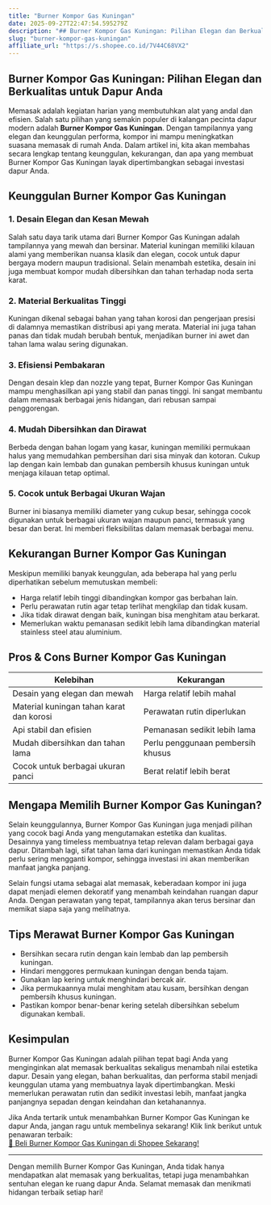 ```yaml
---
title: "Burner Kompor Gas Kuningan"
date: 2025-09-27T22:47:54.595279Z
description: "## Burner Kompor Gas Kuningan: Pilihan Elegan dan Berkualitas untuk Dapur Anda..."
slug: "burner-kompor-gas-kuningan"
affiliate_url: "https://s.shopee.co.id/7V44C68VX2"
---
```

## Burner Kompor Gas Kuningan: Pilihan Elegan dan Berkualitas untuk Dapur Anda

Memasak adalah kegiatan harian yang membutuhkan alat yang andal dan efisien. Salah satu pilihan yang semakin populer di kalangan pecinta dapur modern adalah **Burner Kompor Gas Kuningan**. Dengan tampilannya yang elegan dan keunggulan performa, kompor ini mampu meningkatkan suasana memasak di rumah Anda. Dalam artikel ini, kita akan membahas secara lengkap tentang keunggulan, kekurangan, dan apa yang membuat Burner Kompor Gas Kuningan layak dipertimbangkan sebagai investasi dapur Anda.

## Keunggulan Burner Kompor Gas Kuningan

### 1. Desain Elegan dan Kesan Mewah
Salah satu daya tarik utama dari Burner Kompor Gas Kuningan adalah tampilannya yang mewah dan bersinar. Material kuningan memiliki kilauan alami yang memberikan nuansa klasik dan elegan, cocok untuk dapur bergaya modern maupun tradisional. Selain menambah estetika, desain ini juga membuat kompor mudah dibersihkan dan tahan terhadap noda serta karat.

### 2. Material Berkualitas Tinggi
Kuningan dikenal sebagai bahan yang tahan korosi dan pengerjaan presisi di dalamnya memastikan distribusi api yang merata. Material ini juga tahan panas dan tidak mudah berubah bentuk, menjadikan burner ini awet dan tahan lama walau sering digunakan.

### 3. Efisiensi Pembakaran
Dengan desain klep dan nozzle yang tepat, Burner Kompor Gas Kuningan mampu menghasilkan api yang stabil dan panas tinggi. Ini sangat membantu dalam memasak berbagai jenis hidangan, dari rebusan sampai penggorengan.

### 4. Mudah Dibersihkan dan Dirawat
Berbeda dengan bahan logam yang kasar, kuningan memiliki permukaan halus yang memudahkan pembersihan dari sisa minyak dan kotoran. Cukup lap dengan kain lembab dan gunakan pembersih khusus kuningan untuk menjaga kilauan tetap optimal.

### 5. Cocok untuk Berbagai Ukuran Wajan
Burner ini biasanya memiliki diameter yang cukup besar, sehingga cocok digunakan untuk berbagai ukuran wajan maupun panci, termasuk yang besar dan berat. Ini memberi fleksibilitas dalam memasak berbagai menu.

## Kekurangan Burner Kompor Gas Kuningan

Meskipun memiliki banyak keunggulan, ada beberapa hal yang perlu diperhatikan sebelum memutuskan membeli:

- Harga relatif lebih tinggi dibandingkan kompor gas berbahan lain.
- Perlu perawatan rutin agar tetap terlihat mengkilap dan tidak kusam.
- Jika tidak dirawat dengan baik, kuningan bisa menghitam atau berkarat.
- Memerlukan waktu pemanasan sedikit lebih lama dibandingkan material stainless steel atau aluminium.

## Pros & Cons Burner Kompor Gas Kuningan

| Kelebihan | Kekurangan |
|------------------------------|------------------------------|
| Desain yang elegan dan mewah | Harga relatif lebih mahal |
| Material kuningan tahan karat dan korosi | Perawatan rutin diperlukan |
| Api stabil dan efisien | Pemanasan sedikit lebih lama |
| Mudah dibersihkan dan tahan lama | Perlu penggunaan pembersih khusus |
| Cocok untuk berbagai ukuran panci | Berat relatif lebih berat |

## Mengapa Memilih Burner Kompor Gas Kuningan?

Selain keunggulannya, Burner Kompor Gas Kuningan juga menjadi pilihan yang cocok bagi Anda yang mengutamakan estetika dan kualitas. Desainnya yang timeless membuatnya tetap relevan dalam berbagai gaya dapur. Ditambah lagi, sifat tahan lama dari kuningan memastikan Anda tidak perlu sering mengganti kompor, sehingga investasi ini akan memberikan manfaat jangka panjang.

Selain fungsi utama sebagai alat memasak, keberadaan kompor ini juga dapat menjadi elemen dekoratif yang menambah keindahan ruangan dapur Anda. Dengan perawatan yang tepat, tampilannya akan terus bersinar dan memikat siapa saja yang melihatnya.

## Tips Merawat Burner Kompor Gas Kuningan

- Bersihkan secara rutin dengan kain lembab dan lap pembersih kuningan.
- Hindari menggores permukaan kuningan dengan benda tajam.
- Gunakan lap kering untuk menghindari bercak air.
- Jika permukaannya mulai menghitam atau kusam, bersihkan dengan pembersih khusus kuningan.
- Pastikan kompor benar-benar kering setelah dibersihkan sebelum digunakan kembali.

## Kesimpulan

Burner Kompor Gas Kuningan adalah pilihan tepat bagi Anda yang menginginkan alat memasak berkualitas sekaligus menambah nilai estetika dapur. Desain yang elegan, bahan berkualitas, dan performa stabil menjadi keunggulan utama yang membuatnya layak dipertimbangkan. Meski memerlukan perawatan rutin dan sedikit investasi lebih, manfaat jangka panjangnya sepadan dengan keindahan dan ketahanannya.

Jika Anda tertarik untuk menambahkan Burner Kompor Gas Kuningan ke dapur Anda, jangan ragu untuk membelinya sekarang! Klik link berikut untuk penawaran terbaik:  
[🎉 Beli Burner Kompor Gas Kuningan di Shopee Sekarang!](https://s.shopee.co.id/7V44C68VX2)

---

Dengan memilih Burner Kompor Gas Kuningan, Anda tidak hanya mendapatkan alat memasak yang berkualitas, tetapi juga menambahkan sentuhan elegan ke ruang dapur Anda. Selamat memasak dan menikmati hidangan terbaik setiap hari!